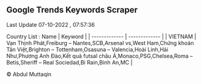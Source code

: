 

## Google Trends Keywords Scraper 
 
Last Update 07-10-2022 , 07:57:36

Country List :
 Name  | Keyword |
| ------------- | ------------- |
| VIETNAM | Vạn Thịnh Phát,Freiburg – Nantes,SCB,Arsenal vs,West Ham,Chứng khoán Tân Việt,Brighton – Tottenham,Osasuna – Valencia,Hoài Linh,Hải Như,Phương Anh Đào,Kết quả futsal châu Á,Monaco,PSG,Chelsea,Roma – Betis,Sheriff – Real Sociedad,Bi Rain,Bình An,MC |



© Abdul Muttaqin 
